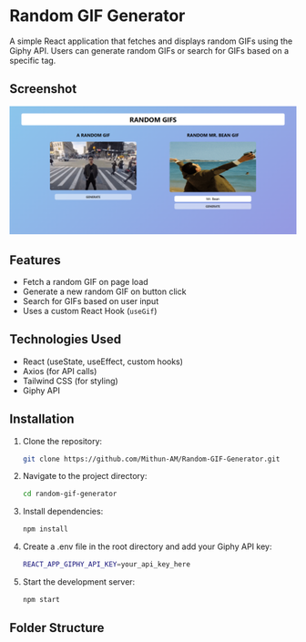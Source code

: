 # Random GIF Generator

A simple React application that fetches and displays random GIFs using the Giphy API. Users can generate random GIFs or search for GIFs based on a specific tag.

## Screenshot
![Random GIF Generator](public/image.png)

## Features
- Fetch a random GIF on page load
- Generate a new random GIF on button click
- Search for GIFs based on user input
- Uses a custom React Hook (`useGif`)

## Technologies Used
- React (useState, useEffect, custom hooks)
- Axios (for API calls)
- Tailwind CSS (for styling)
- Giphy API

## Installation

1. Clone the repository:
   ```bash
   git clone https://github.com/Mithun-AM/Random-GIF-Generator.git

2. Navigate to the project directory:
   ```bash
   cd random-gif-generator

3. Install dependencies:
   ```bash
   npm install

4. Create a .env file in the root directory and add your Giphy API key:
   ```bash
   REACT_APP_GIPHY_API_KEY=your_api_key_here

5. Start the development server:
   ```bash
   npm start

## Folder Structure


